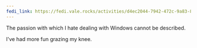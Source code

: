 ```yaml
---
fedi_link: https://fedi.vale.rocks/activities/d4ec2044-7942-472c-9a83-89081e1f9107
---
```


The passion with which I hate dealing with Windows cannot be described.

I've had more fun grazing my knee.
